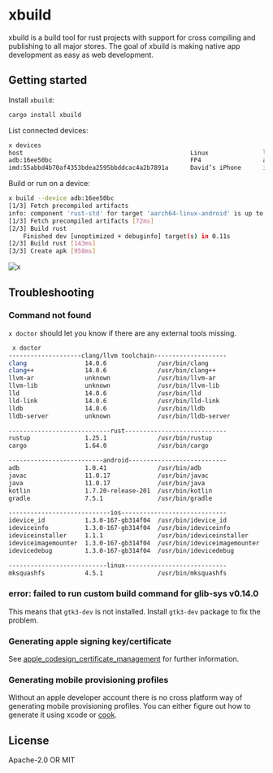 
# xbuild
xbuild is a build tool for rust projects with support for cross compiling and publishing to all
major stores. The goal of xbuild is making native app development as easy as web development.

## Getting started
Install `xbuild`:
```sh
cargo install xbuild
```

List connected devices:
```sh
x devices
host                                              Linux               linux x64           Arch Linux 5.16.10-arch1-1
adb:16ee50bc                                      FP4                 android arm64       Android 11 (API 30)
imd:55abbd4b70af4353bdea2595bbddcac4a2b7891a      David’s iPhone      ios arm64           iPhone OS 15.3.1
```

Build or run on a device:
```sh
x build --device adb:16ee50bc
[1/3] Fetch precompiled artifacts
info: component 'rust-std' for target 'aarch64-linux-android' is up to date
[1/3] Fetch precompiled artifacts [72ms]
[2/3] Build rust
    Finished dev [unoptimized + debuginfo] target(s) in 0.11s
[2/3] Build rust [143ms]
[3/3] Create apk [958ms]
```

![x](https://user-images.githubusercontent.com/741807/162616805-30b48faa-84f0-4fec-851a-4c94fd35c6bd.png)

## Troubleshooting

### Command not found
`x doctor` should let you know if there are any external tools missing.

```sh
 x doctor
--------------------clang/llvm toolchain--------------------
clang                14.0.6              /usr/bin/clang
clang++              14.0.6              /usr/bin/clang++
llvm-ar              unknown             /usr/bin/llvm-ar
llvm-lib             unknown             /usr/bin/llvm-lib
lld                  14.0.6              /usr/bin/lld
lld-link             14.0.6              /usr/bin/lld-link
lldb                 14.0.6              /usr/bin/lldb
lldb-server          unknown             /usr/bin/lldb-server

----------------------------rust----------------------------
rustup               1.25.1              /usr/bin/rustup
cargo                1.64.0              /usr/bin/cargo

--------------------------android---------------------------
adb                  1.0.41              /usr/bin/adb
javac                11.0.17             /usr/bin/javac
java                 11.0.17             /usr/bin/java
kotlin               1.7.20-release-201  /usr/bin/kotlin
gradle               7.5.1               /usr/bin/gradle

----------------------------ios-----------------------------
idevice_id           1.3.0-167-gb314f04  /usr/bin/idevice_id
ideviceinfo          1.3.0-167-gb314f04  /usr/bin/ideviceinfo
ideviceinstaller     1.1.1               /usr/bin/ideviceinstaller
ideviceimagemounter  1.3.0-167-gb314f04  /usr/bin/ideviceimagemounter
idevicedebug         1.3.0-167-gb314f04  /usr/bin/idevicedebug

---------------------------linux----------------------------
mksquashfs           4.5.1               /usr/bin/mksquashfs
```

### error: failed to run custom build command for glib-sys v0.14.0
This means that `gtk3-dev` is not installed. Install `gtk3-dev` package to fix the problem.

### Generating apple signing key/certificate
See [apple_codesign_certificate_management](https://github.com/indygreg/apple-platform-rs/blob/main/apple-codesign/docs/apple_codesign_certificate_management.rst) for further information.

### Generating mobile provisioning profiles
Without an apple developer account there is no cross platform way of generating mobile provisioning
profiles. You can either figure out how to generate it using xcode or [cook](https://github.com/n3d1117/cook).

## License
Apache-2.0 OR MIT
